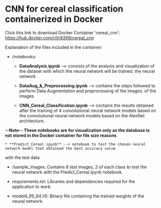 # CNN for cereal classification containerized in Docker

Click this link to download Docker Container 'cereal_cnn': https://hub.docker.com/r/itr8399/cereal_cnn

Explanation of the files included in the container:

* /notebooks:
	* **DataAnalysis.ipynb** --> consists of the analysis and visualization of the dataset with which the neural network will be trained.
the neural network

	* **DataAug_&_Preprocessing.ipynb** --> contains the steps followed to perform Data Augmentation and preprocessing of the images.
of the images

	* **CNN_Cereal_Classification.ipynb** --> contains the results obtained after the training of 4 convolutional neural network models based on the
convolutional neural network models based on the AlexNet architecture.
	
**--Note-- These notebooks are for visualization only as the database is not stored in the Docker container
for file size reasons**

	* **Predict_Cereal.ipynb** --> notebook to test the chosen neural network model that obtained the best accuracy value 
with the test data

* /sample_images:
Contains 8 test images, 2 of each class to test the neural network with the Predict_Cereal.ipynb notebook.

* requirements.txt:
Libraries and dependencies required for the application to work.

* model4_95_64.h5:
Binary file containing the trained weights of the neural network.
